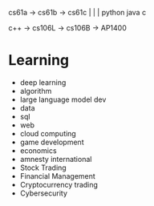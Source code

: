 cs61a -> cs61b -> cs61c
   |                |             |
python      java         c

c++ -> cs106L -> cs106B -> AP1400

# Learning

- deep learning
- algorithm
- large language model dev
- data 
- sql
- web
- cloud computing
- game development
- economics
- amnesty international
- Stock Trading
- Financial Management
- Cryptocurrency trading
- Cybersecurity